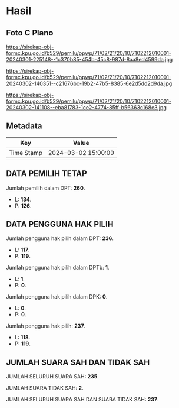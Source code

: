 # Hasil

## Foto C Plano

https://sirekap-obj-formc.kpu.go.id/b529/pemilu/ppwp/71/02/21/20/10/7102212010001-20240301-225148--1c370b85-454b-45c8-987d-8aa8ed4599da.jpg

https://sirekap-obj-formc.kpu.go.id/b529/pemilu/ppwp/71/02/21/20/10/7102212010001-20240302-140351--c21676bc-19b2-47b5-8385-6e2d5dd2d9da.jpg

https://sirekap-obj-formc.kpu.go.id/b529/pemilu/ppwp/71/02/21/20/10/7102212010001-20240302-141108--eba81783-1ce2-4774-85ff-b56363c168e3.jpg


## Metadata

| Key        | Value               |
| ---------- | ------------------- |
| Time Stamp | 2024-03-02 15:00:00 |


## DATA PEMILIH TETAP

Jumlah pemilih dalam DPT: **260**.
 * L: **134**.
 * P: **126**.

## DATA PENGGUNA HAK PILIH

Jumlah pengguna hak pilih dalam DPT: **236**.
 * L: **117**.
 * P: **119**.

Jumlah pengguna hak pilih dalam DPTb: **1**.
 * L: **1**.
 * P: **0**.

Jumlah pengguna hak pilih dalam DPK: **0**.
 * L: **0**.
 * P: **0**.

Jumlah pengguna hak pilih: **237**.
 * L: **118**.
 * P: **119**.

## JUMLAH SUARA SAH DAN TIDAK SAH

JUMLAH SELURUH SUARA SAH: **235**.

JUMLAH SUARA TIDAK SAH: **2**.

JUMLAH SELURUH SUARA SAH DAN SUARA TIDAK SAH: **237**.



